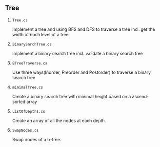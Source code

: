 ## Tree

1. `Tree.cs`

   Implement a tree and using BFS and DFS to traverse a tree incl. get the width of each level of a tree

2. `BinarySarchTree.cs`

   Implement a binary search tree incl. validate a binary search tree

3. `BTreeTraverse.cs`

   Use three ways(Inorder, Preorder and Postorder) to traverse a binary search tree

4. `minimalTree.cs`

   Create a binary search tree with minimal height based on a ascend-sorted array

5. `ListOfDepths.cs`

   Create an array of all the nodes at each depth.

6. `SwapNodes.cs`

   Swap nodes of a b-tree.
